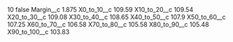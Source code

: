 <?xml version="1.0" encoding="UTF-8"?>
<CustomMetadata xmlns="http://soap.sforce.com/2006/04/metadata" xmlns:xsi="http://www.w3.org/2001/XMLSchema-instance" xmlns:xsd="http://www.w3.org/2001/XMLSchema">
    <label>10</label>
    <protected>false</protected>
    <values>
        <field>Margin__c</field>
        <value xsi:type="xsd:double">1.875</value>
    </values>
    <values>
        <field>X0_to_10__c</field>
        <value xsi:type="xsd:double">109.59</value>
    </values>
    <values>
        <field>X10_to_20__c</field>
        <value xsi:type="xsd:double">109.54</value>
    </values>
    <values>
        <field>X20_to_30__c</field>
        <value xsi:type="xsd:double">109.08</value>
    </values>
    <values>
        <field>X30_to_40__c</field>
        <value xsi:type="xsd:double">108.65</value>
    </values>
    <values>
        <field>X40_to_50__c</field>
        <value xsi:type="xsd:double">107.9</value>
    </values>
    <values>
        <field>X50_to_60__c</field>
        <value xsi:type="xsd:double">107.25</value>
    </values>
    <values>
        <field>X60_to_70__c</field>
        <value xsi:type="xsd:double">106.58</value>
    </values>
    <values>
        <field>X70_to_80__c</field>
        <value xsi:type="xsd:double">105.58</value>
    </values>
    <values>
        <field>X80_to_90__c</field>
        <value xsi:type="xsd:double">105.48</value>
    </values>
    <values>
        <field>X90_to_100__c</field>
        <value xsi:type="xsd:double">103.83</value>
    </values>
</CustomMetadata>
